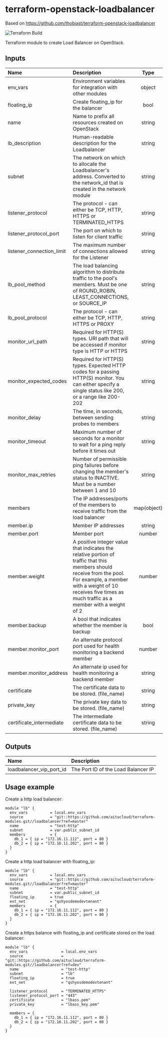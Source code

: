 # terraform-openstack-loadbalancer
Based on https://github.com/thobiast/terraform-openstack-loadbalancer  

![Terraform Build](https://nexus.btsd.kz/repository/devops/badge.svg)

Terraform module to create Load Balancer on OpenStack.

## Inputs

| Name | Description | Type | Default | Required |
|:-----|:------------|:----:|:-------:|:--------:|
|env_vars  | Environment variables for integration with other modules | object | - | **yes** |
|floating_ip  | Create floating_ip for the balancer | bool | `-` | no |
|name  | Name to prefix all resources created on OpenStack | string | - | **yes** |
|lb_description  | Human-readable description for the Loadbalancer | string | `-` | no |
|subnet  | The network on which to allocate the Loadbalancer's address. Converted to the network_id that is created in the network module | string | - | **yes** |
|listener_protocol  | The protocol - can either be TCP, HTTP, HTTPS or TERMINATED_HTTPS | string | `HTTP` | no |
|listener_protocol_port  | The port on which to listen for client traffic | string | `80` | no |
|listener_connection_limit  | The maximum number of connections allowed for the Listener | string | `-1` | no |
|lb_pool_method  | The load balancing algorithm to distribute traffic to the pool's members. Must be one of ROUND_ROBIN, LEAST_CONNECTIONS, or SOURCE_IP | string | `ROUND_ROBIN` | no |
|lb_pool_protocol  | The protocol - can either be TCP, HTTP, HTTPS or PROXY | string | `HTTP` | no |
|monitor_url_path  | Required for HTTP(S) types. URI path that will be accessed if monitor type is HTTP or HTTPS | string | `/` | no |
|monitor_expected_codes  | Required for HTTP(S) types. Expected HTTP codes for a passing HTTP(S) monitor. You can either specify a single status like 200, or a range like 200-202 | string | `200` | no |
|monitor_delay  | The time, in seconds, between sending probes to members | string | `20` | no |
|monitor_timeout  | Maximum number of seconds for a monitor to wait for a ping reply before it times out | string | `10` | no |
|monitor_max_retries  | Number of permissible ping failures before changing the member's status to INACTIVE. Must be a number between 1 and 10 | string | `5` | no |
|members  | The IP addresses/ports of the members to receive traffic from the load balancer | map(object) | - | **yes** |
|member.ip  | Member IP addresses | string | - | **yes** |
|member.port  | Member port | number | - | **yes** |
|member.weight  | A positive integer value that indicates the relative portion of traffic that this members should receive from the pool. For example, a member with a weight of 10 receives five times as much traffic as a member with a weight of 2 | number | 1 | no |
|member.backup  | A bool that indicates whether the member is backup | bool | false | no |
|member.monitor_port  | An alternate protocol port used for health monitoring a backend member | number | null | no |
|member.monitor_address  | An alternate ip used for health monitoring a backend member | string | null | no |
|certificate  | The certificate data to be stored. (file_name) | string | `-` | no |
|private_key  | The private key data to be stored. (file_name) | string | `-` | no |
|certificate_intermediate  | The intermediate certificate data to be stored. (file_name) | string | `-` | no |

## Outputs

| Name | Description |
|:-----|:------------|
| loadbalancer_vip_port_id | The Port ID of the Load Balancer IP |

## Usage example

Create a http load balancer:

```hcl
module "lb" {
  env_vars          = local.env_vars
  source            = "git::https://github.com/aitucloud/terraform-modules.git//loadbalancer?ref=master"
  name              = "test-http"
  subnet            = var.public_subnet_id
  members           = {
    db_1 = { ip = "172.16.11.112", port = 80 }
    db_2 = { ip = "172.16.11.202", port = 80 }
  }
}
```

Create a http load balancer with floating_ip:

```hcl
module "lb" {
  env_vars          = local.env_vars
  source            = "git::https://github.com/aitucloud/terraform-modules.git//loadbalancer?ref=master"
  name              = "test-http"
  subnet            = var.public_subnet_id
  floating_ip       = true
  ext_net           = "qshyosdemodevtenant"
  members           = {
    db_1 = { ip = "172.16.11.112", port = 80 }
    db_2 = { ip = "172.16.11.202", port = 80 }
  }
}
```

Create a https balance with floating_ip and certificate stored on the load balancer:

```hcl
module "lb" {
  env_vars               = local.env_vars
  source                 = "git::https://github.com/aitucloud/terraform-modules.git//loadbalancer?ref=dev"
  name                   = "test-http"
  subnet                 = "lb"
  floating_ip            = true
  ext_net                = "qshyosdemodevtenant"

  listener_protocol      = "TERMINATED_HTTPS"
  listener_protocol_port = "443"
  certificate            = "lbass.pem"
  private_key            = "lbass_key.pem"

  members = {
    db_1 = { ip = "172.16.11.112", port = 80 }
    db_2 = { ip = "172.16.11.202", port = 80 }
  }
}
```
